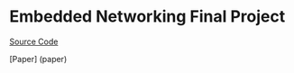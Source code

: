 # Embedded Networking Final Project

[Source Code](WeatherClockEmbeddedNetworking.ino)

[Paper] (paper)
